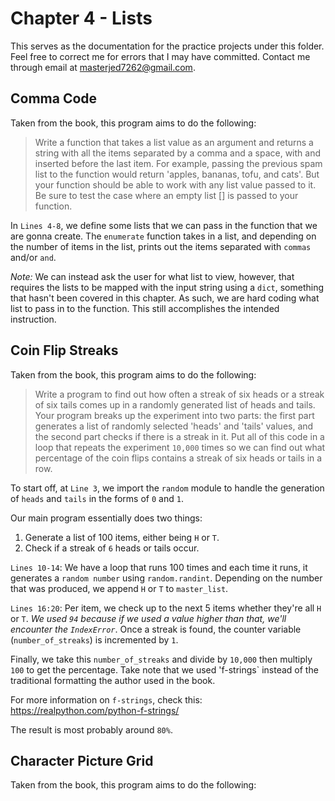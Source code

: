 # Chapter 4 - Lists

This serves as the documentation for the practice projects under this folder. Feel free to correct me for errors that I may have committed. Contact me through email at masterjed7262@gmail.com.

## Comma Code

Taken from the book, this program aims to do the following:

> Write a function that takes a list value as an argument and returns a string with all the items separated by a comma and a space, with and inserted before the last item. For example, passing the previous spam list to the function would return 'apples, bananas, tofu, and cats'. But your function should be able to work with any list value passed to it. Be sure to test the case where an empty list [] is passed to your function.

In `Lines 4-8`, we define some lists that we can pass in the function that we are gonna create. The `enumerate` function takes in a list, and depending on the number of items in the list, prints out the items separated with `commas` and/or `and`.

_Note:_ We can instead ask the user for what list to view, however, that requires the lists to be mapped with the input string using a `dict`, something that hasn't been covered in this chapter. As such, we are hard coding what list to pass in to the function. This still accomplishes the intended instruction.

## Coin Flip Streaks

Taken from the book, this program aims to do the following:

> Write a program to find out how often a streak of six heads or a streak of six tails comes up in a randomly generated list of heads and tails. Your program breaks up the experiment into two parts: the first part generates a list of randomly selected 'heads' and 'tails' values, and the second part checks if there is a streak in it. Put all of this code in a loop that repeats the experiment `10,000` times so we can find out what percentage of the coin flips contains a streak of six heads or tails in a row.

To start off, at `Line 3`, we import the `random` module to handle the generation of `heads` and `tails` in the forms of `0` and `1`.

Our main program essentially does two things:

1. Generate a list of 100 items, either being `H` or `T`.
2. Check if a streak of `6` heads or tails occur.

`Lines 10-14`: We have a loop that runs 100 times and each time it runs, it generates a `random number` using `random.randint`. Depending on the number that was produced, we append `H` or `T` to `master_list`.

`Lines 16:20`: Per item, we check up to the next 5 items whether they're all `H` or `T`. _We used `94` because if we used a value higher than that, we'll encounter the `IndexError`_. Once a streak is found, the counter variable (`number_of_streaks`) is incremented by `1`.

Finally, we take this `number_of_streaks` and divide by `10,000` then multiply `100` to get the percentage. Take note that we used 'f-strings` instead of the traditional formatting the author used in the book.

For more information on `f-strings`, check this: <https://realpython.com/python-f-strings/>

The result is most probably around `80%`.

## Character Picture Grid

Taken from the book, this program aims to do the following:
